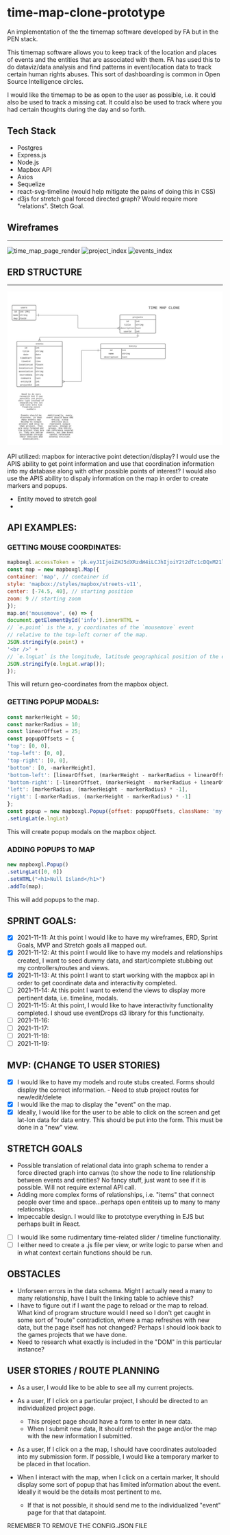 # time-map-clone-prototype
An implementation of the the timemap software developed by FA but in the PEN stack.

This timemap software allows you to keep track of the location and places of events and the entities that are associated with them. FA has used this to do dataviz/data analysis and find patterns in event/location data to track certain human rights abuses. This sort of dashboarding is common in Open Source Intelligence circles.

I would like the timemap to be as open to the user as possible, i.e. it could also be used to track a missing cat. It could also be used to track where you had certain thoughts during the day and so forth.


## Tech Stack
- Postgres 
- Express.js
- Node.js
- Mapbox API
- Axios
- Sequelize
- react-svg-timeline (would help mitigate the pains of doing this in CSS)
- d3js for stretch goal forced directed graph? Would require more "relations". Stetch Goal.


## Wireframes
---
![time_map_page_render](readme/map_page.jpg)
![project_index](readme/project_index.png)
![events_index](readme/event_index.png)


## ERD STRUCTURE
---
![time_map_schema](readme/time_map_schema2.jpeg)

API utilized:
mapbox for interactive point detection/display?
I would use the APIS ability to get point information and use that coordination information into my database along with other possible points of interest?
I would also use the APIS ability to dispaly information on the map in order to create markers and popups.


- Entity moved to stretch goal
- 


## API EXAMPLES:


### GETTING MOUSE COORDINATES:


```javascript
mapboxgl.accessToken = 'pk.eyJ1IjoiZHJ5dXRzdW4iLCJhIjoiY2t2dTc1cDQxM21laTJwcWd6bHE3NXk0aSJ9.0_oLKZMzGfSgG7UxPJvf_w';
const map = new mapboxgl.Map({
container: 'map', // container id	
style: 'mapbox://styles/mapbox/streets-v11',
center: [-74.5, 40], // starting position
zoom: 9 // starting zoom
});
map.on('mousemove', (e) => {
document.getElementById('info').innerHTML =
// `e.point` is the x, y coordinates of the `mousemove` event
// relative to the top-left corner of the map.
JSON.stringify(e.point) +
'<br />' +
// `e.lngLat` is the longitude, latitude geographical position of the event.
JSON.stringify(e.lngLat.wrap());
});
```

This will return geo-coordinates from the mapbox object.

### GETTING POPUP MODALS:

```javascript
const markerHeight = 50;
const markerRadius = 10;
const linearOffset = 25;
const popupOffsets = {
'top': [0, 0],
'top-left': [0, 0],
'top-right': [0, 0],
'bottom': [0, -markerHeight],
'bottom-left': [linearOffset, (markerHeight - markerRadius + linearOffset) * -1],
'bottom-right': [-linearOffset, (markerHeight - markerRadius + linearOffset) * -1],
'left': [markerRadius, (markerHeight - markerRadius) * -1],
'right': [-markerRadius, (markerHeight - markerRadius) * -1]
};
const popup = new mapboxgl.Popup({offset: popupOffsets, className: 'my-class'})
.setLngLat(e.lngLat)
```

This will create popup modals on the mapbox object.


### ADDING POPUPS TO MAP
```javascript
new mapboxgl.Popup()
.setLngLat([0, 0])
.setHTML("<h1>Null Island</h1>")
.addTo(map);
```

This will add popups to the map.



## SPRINT GOALS:

- [x] 2021-11-11: At this point I would like to have my wireframes, ERD, Sprint Goals, MVP and Stretch goals all mapped out.
- [x] 2021-11-12: At this point I would like to have my models and relationships created, I want to seed dummy data, and start/complete stubbing out my controllers/routes and views.
- [x] 2021-11-13: At this point I want to start working with the mapbox api in order to get coordinate data and interactivity completed. 
- [ ] 2021-11-14: At this point I want to extend the views to display more pertinent data, i.e. timeline, modals.
- [ ] 2021-11-15: At this point, I would like to have interactivity functionality completed. I shoud use eventDrops d3 library for this functionaity.
- [ ] 2021-11-16:
- [ ] 2021-11-17:
- [ ] 2021-11-18:
- [ ] 2021-11-19:

## MVP: (CHANGE TO USER STORIES)
- [x] I would like to have my models and route stubs created. Forms should display the correct information.
        - Need to stub project routes for new/edit/delete
- [x]  I would like the map to display the "event" on the map.
- [x]  Ideally, I would like for the user to be able to click on the screen and get lat-lon data for data entry. This should be put into the form. This must be done in a "new" view.

## STRETCH GOALS
- Possible translation of relational data into graph schema to render a force directed graph into canvas (to show the node to line relationship between events and entities? No fancy stuff, just want to see if it is possible. Will not require external API call.
- Adding more complex forms of relationships, i.e. "items" that connect people over time and space...perhaps open entiteis up to many to many relationships.
- Impeccable design. I would like to prototype everything in EJS but perhaps built in React.
- [ ] I would like some rudimentary time-related slider / timeline functionality.
- [ ] I either need to create a .js file per view, or write logic to parse when and in what context certain functions should be run.

## OBSTACLES
- Unforseen errors in the data schema. Might I actually need a many to many relationship, have I built the linking table to achieve this?
- I have to figure out if I want the page to reload or the map to reload. What kind of program structure would I need so I don't get caught in some sort of "route" contradiction, where a map refreshes with new data, but the page itself has not changed? Perhaps I should look back to the games projects that we have done.
- Need to research what exactly is included in the "DOM" in this particular instance?


## USER STORIES / ROUTE PLANNING

- As a user, I would like to be able to see all my current projects.
- As a user, If I click on a particular project, I should be directed to an individualized project page.
    - This project page should have a form to enter in new  data.
    - When I submit new data, It should refresh the page and/or the map with the new information I submitted.
- As a user, If I click on a the map, I should have coordinates autoloaded into my submission form. If possible, I would like a temporary marker to be placed in that location.

- When I interact with the map, when I click on a certain marker, It should display some sort of popup that has limited information about the event. Ideally it would be the details most pertinent to me.
    - If that is not possible, it should send me to the individualized "event" page for that that datapoint.


REMEMBER TO REMOVE THE CONFIG.JSON FILE



